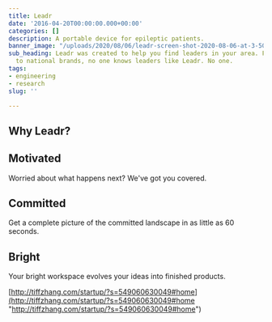 ```yaml
---
title: Leadr
date: '2016-04-20T00:00:00.000+00:00'
categories: []
description: A portable device for epileptic patients.
banner_image: "/uploads/2020/08/06/leadr-screen-shot-2020-08-06-at-3-50-20-pm.png"
sub_heading: Leadr was created to help you find leaders in your area. From local leaders
  to national brands, no one knows leaders like Leadr. No one.
tags:
- engineering
- research
slug: ''

---
```

## Why Leadr?

## Motivated

Worried about what happens next? We've got you covered.

## Committed

Get a complete picture of the committed landscape in as little as 60 seconds.

## Bright

Your bright workspace evolves your ideas into finished products.

[http://tiffzhang.com/startup/?s=549060630049#home](http://tiffzhang.com/startup/?s=549060630049#home "http://tiffzhang.com/startup/?s=549060630049#home")